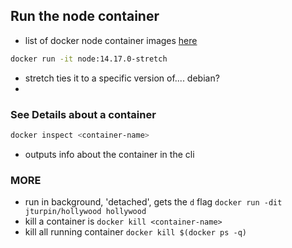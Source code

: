 ## Run the node container

- list of docker node container images [here](https://hub.docker.com/_/node)

```bash
docker run -it node:14.17.0-stretch
```

- stretch ties it to a specific version of.... debian?
-

### See Details about a container

```bash
docker inspect <container-name>
```

- outputs info about the container in the cli

### MORE

- run in background, 'detached', gets the `d` flag
  `docker run -dit jturpin/hollywood hollywood`
- kill a container is `docker kill <container-name>`
- kill all running container `docker kill $(docker ps -q)`
